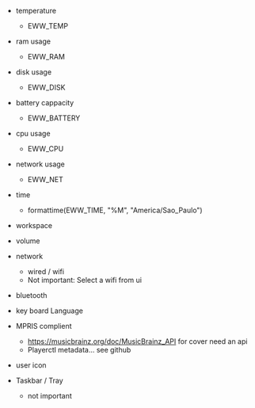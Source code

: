- temperature 
    - EWW_TEMP
- ram usage
    - EWW_RAM
- disk usage 
    - EWW_DISK
- battery cappacity
    - EWW_BATTERY
- cpu usage
    - EWW_CPU
- network usage
    - EWW_NET
- time 
    - formattime(EWW_TIME, "%M", "America/Sao_Paulo")

- workspace
- volume
- network
    - wired / wifi
    - Not important: Select a wifi from ui
- bluetooth
- key board Language
- MPRIS complient
    - https://musicbrainz.org/doc/MusicBrainz_API for cover need an api
    - Playerctl metadata... see github
- user icon 

- Taskbar / Tray 
    - not important
    
